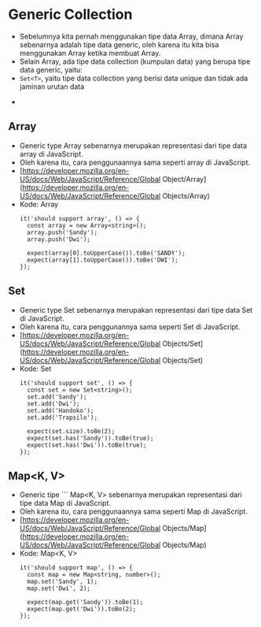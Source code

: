 # Generic Collection
* Sebelumnya kita pernah menggunakan tipe data Array, dimana Array sebenarnya adalah tipe data generic, oleh karena itu kita bisa menggunakan Array<tipe> ketika membuat Array.
* Selain Array, ada tipe data collection (kumpulan data) yang berupa tipe data generic, yaitu:
* ``` Set<T> ```, yaitu tipe data collection yang berisi data unique dan tidak ada jaminan urutan data
* ``` Map<K, V> yaitu tipe data collection yang berisi data key-value.

## Array<T>
* Generic type Array<T> sebenarnya merupakan representasi dari tipe data array di JavaScript.
* Oleh karena itu, cara penggunaannya sama seperti array di JavaScript.
* [https://developer.mozilla.org/en-US/docs/Web/JavaScript/Reference/Global Object/Array](https://developer.mozilla.org/en-US/docs/Web/JavaScript/Reference/Global Objects/Array)
* Kode: Array<T>
  ```TSX
  it('should support array', () => {
    const array = new Array<string>();
    array.push('Sandy');
    array.push('Dwi');

    expect(array[0].toUpperCase()).toBe('SANDY');
    expect(array[1].toUpperCase()).toBe('DWI');
  });
  ```

## Set<T>
* Generic type Set<T> sebenarnya merupakan representasi dari tipe data Set di JavaScript.
* Oleh karena itu, cara penggunannya sama seperti Set di JavaScript.
* [https://developer.mozilla.org/en-US/docs/Web/JavaScript/Reference/Global Objects/Set](https://developer.mozilla.org/en-US/docs/Web/JavaScript/Reference/Global Objects/Set)
* Kode: Set<T>
  ```TSX
  it('should support set', () => {
    const set = new Set<string>();
    set.add('Sandy');
    set.add('Dwi');
    set.add('Handoko');
    set.add('Trapsilo');

    expect(set.size).toBe(2);
    expect(set.has('Sandy')).toBe(true);
    expect(set.has('Dwi')).toBe(true);
  });
  ```

## Map<K, V>
* Generic tipe ``` Map<K, V> sebenarnya merupakan representasi dari tipe data Map di JavaScript.
* Oleh karena itu, cara penggunaannya sama seperti Map di JavaScript.
* [https://developer.mozilla.org/en-US/docs/Web/JavaScript/Reference/Global Objects/Map](https://developer.mozilla.org/en-US/docs/Web/JavaScript/Reference/Global Objects/Map)
* Kode: Map<K, V>
  ```TSX
  it('should support map', () => {
    const map = new Map<string, number>();
    map.set('Sandy', 1);
    map.set('Dwi', 2);

    expect(map.get('Sandy')).toBe(1);
    expect(map.get('Dwi')).toBe(2);
  });
  ```
